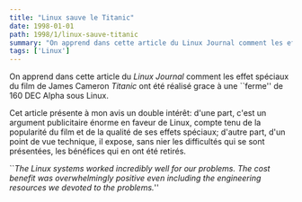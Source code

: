 ```yaml
---
title: "Linux sauve le Titanic"
date: 1998-01-01
path: 1998/1/linux-sauve-titanic
summary: "On apprend dans cette article du Linux Journal comment les effet spéciaux du film de James Cameron Titanic ont été réalisé grace à une ``ferme'' de 160 DEC Alpha sous Linux."
tags: ['Linux']
---
```


<P>
On apprend dans cette article du <EM>Linux Journal</EM> comment les
effet spéciaux du film de James Cameron <EM>Titanic</EM> ont été réalisé
grace à une ``ferme'' de 160 DEC Alpha sous Linux.
</P>

<P>
Cet article présente à mon avis un double intérêt: d'une part, c'est un
argument publicitaire énorme en faveur de Linux, compte tenu de la
popularité du film et de la qualité de ses effets spéciaux; d'autre
part, d'un point de vue technique, il expose, sans nier les difficultés
qui se sont présentées, les bénéfices qui en ont été retirés.
</P>

<P>
``<EM>The Linux systems worked incredibly well for our problems. The
cost benefit was overwhelmingly positive even including the engineering
resources we devoted to the problems.</EM>''
</P>


